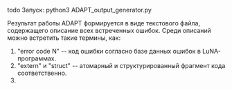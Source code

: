 todo
Запуск:
python3 ADAPT_output_generator.py

Результат работы ADAPT формируется в виде текстового файла, содержащего описание всех встреченных ошибок. Среди описаний можно встретить такие термины, как:

1. "error code N" -- код ошибки согласно базе данных ошибок в LuNA-программах.
2. "extern" и "struct" -- атомарный и структурированный фрагмент кода соответственно.
3.